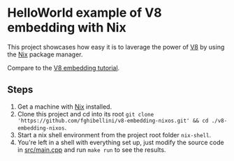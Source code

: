 
# HelloWorld example of V8 embedding with Nix

This project showcases how easy it is to laverage the power of [V8](//developers.google.com/v8/) by using the [Nix](//nixos.org/nix/) package manager.

Compare to the [V8 embedding tutorial](//github.com/v8/v8/wiki/Getting%20Started%20with%20Embedding).

## Steps

1. Get a machine with [Nix](//nixos.org/nix/) installed.
2. Clone this project and cd into its root `git clone 'https://github.com/fghibellini/v8-embedding-nixos.git' && cd ./v8-embedding-nixos`.
2. Start a nix shell environment from the project root folder `nix-shell`.
3. You're left in a shell with everything set up, just modify the source code in [src/main.cpp](./src/main.cpp) and run `make run` to see the results.
